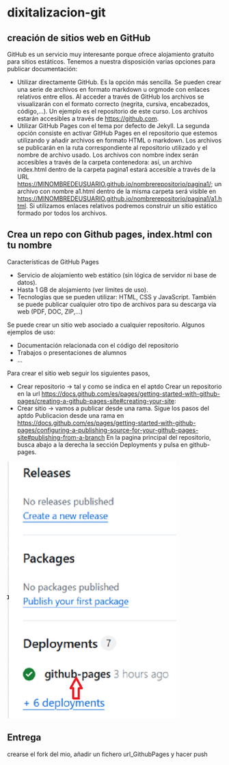 # dixitalizacion-git

## creación de sitios web en GitHub

GitHub es un servicio muy interesante porque ofrece alojamiento gratuito para sitios estáticos. Tenemos a nuestra disposición varias opciones para publicar documentación:

- Utilizar directamente GitHub. Es la opción más sencilla. Se pueden crear una serie de archivos en formato markdown u orgmode con enlaces relativos entre ellos. Al acceder a través de GitHub los archivos se visualizarán con el formato correcto (negrita, cursiva, encabezados, código,…). Un ejemplo es el repositorio de este curso. Los archivos estarán accesibles a través de https://github.com.
- Utilizar GitHub Pages con el tema por defecto de Jekyll. La segunda opción consiste en activar GitHub Pages en el repositorio que estemos utilizando y añadir archivos en formato HTML o markdown. Los archivos se publicarán en la ruta correspondiente al repositorio utilizado y el nombre de archivo usado. Los archivos con nombre index serán accesibles a través de la carpeta contenedora: así, un archivo index.html dentro de la carpeta pagina1 estará accesible a través de la URL https://MINOMBREDEUSUARIO.github.io/nombrerepositorio/pagina1/; un archivo con nombre a1.html dentro de la misma carpeta será visible en https://MINOMBREDEUSUARIO.github.io/nombrerepositorio/pagina1/a1.html. Si utilizamos enlaces relativos podremos construir un sitio estático formado por todos los archivos.

## Crea un repo con Github pages, index.html con tu nombre
Características de GitHub Pages
- Servicio de alojamiento web estático (sin lógica de servidor ni base de datos).
- Hasta 1 GB de alojamiento (ver límites de uso).
- Tecnologías que se pueden utilizar: HTML, CSS y JavaScript. También se puede publicar cualquier otro tipo de archivos para su descarga vía web (PDF, DOC, ZIP,…)

Se puede crear un sitio web asociado a cualquier repositorio. Algunos ejemplos de uso:

- Documentación relacionada con el código del repositorio
- Trabajos o presentaciones de alumnos
-  ...

Para crear el sitio web seguir los siguientes pasos,   
- Crear repositorio -> tal y como se indica en el aptdo Crear un repositorio en la url https://docs.github.com/es/pages/getting-started-with-github-pages/creating-a-github-pages-site#creating-your-site:
- Crear sitio -> vamos a publicar desde una rama. Sigue los pasos del aptdo Publicacion desde una rama en https://docs.github.com/es/pages/getting-started-with-github-pages/configuring-a-publishing-source-for-your-github-pages-site#publishing-from-a-branch
  En la pagina principal del repositorio, busca abajo a la derecha la sección Deployments y pulsa en github-pages.
  
![](imgs/deploy_github-pages.png)

## Entrega
crearse el fork del mio, añadir un fichero url_GithubPages y hacer push

